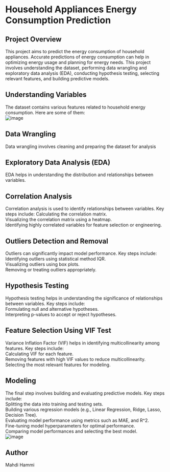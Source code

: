 # Household Appliances Energy Consumption Prediction

## Project Overview
This project aims to predict the energy consumption of household appliances. Accurate predictions of energy consumption can help in optimizing energy usage and planning for energy needs. This project involves understanding the dataset, performing data wrangling and exploratory data analysis (EDA), conducting hypothesis testing, selecting relevant features, and building predictive models.
## Understanding Variables
The dataset contains various features related to household energy consumption. Here are some of them: <br>
![image](https://github.com/user-attachments/assets/bec00241-fb2a-45e4-a84b-fb4e26d5eaee) <br>

## Data Wrangling 
Data wrangling involves cleaning and preparing the dataset for analysis <br>

## Exploratory Data Analysis (EDA)
EDA helps in understanding the distribution and relationships between variables. <br>

## Correlation Analysis
Correlation analysis is used to identify relationships between variables. Key steps include:
Calculating the correlation matrix. <br>
Visualizing the correlation matrix using a heatmap. <br>
Identifying highly correlated variables for feature selection or engineering. <br>

## Outliers Detection and Removal
Outliers can significantly impact model performance. Key steps include:<br>
Identifying outliers using statistical method IQR.<br>
Visualizing outliers using box plots.<br>
Removing or treating outliers appropriately.<br>

## Hypothesis Testing
Hypothesis testing helps in understanding the significance of relationships between variables. Key steps include: <br>
Formulating null and alternative hypotheses. <br>
Interpreting p-values to accept or reject hypotheses. <br>

## Feature Selection Using VIF Test
Variance Inflation Factor (VIF) helps in identifying multicollinearity among features. Key steps include: <br>
Calculating VIF for each feature. <br>
Removing features with high VIF values to reduce multicollinearity. <br>
Selecting the most relevant features for modeling. <br>

## Modeling
The final step involves building and evaluating predictive models. Key steps include: <br>
Splitting the data into training and testing sets. <br>
Building various regression models (e.g., Linear Regression, Ridge, Lasso, Decision Tree). <br>
Evaluating model performance using metrics such as MAE, and R^2. <br>
Fine-tuning model hyperparameters for optimal performance. <br>
Comparing model performances and selecting the best model. <br> 
![image](https://github.com/user-attachments/assets/5bf09ea7-962b-4d9e-a563-46a2f4cbd017)


## Author
Mahdi Hammi

